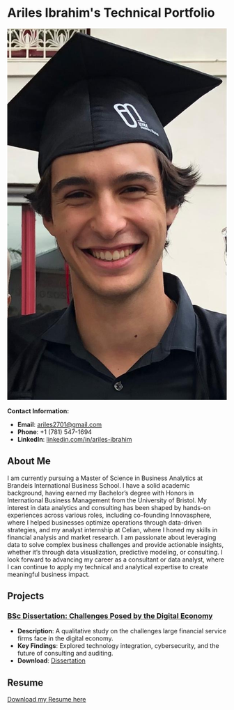 # Ariles Ibrahim's Technical Portfolio

![Profile Picture](Photo_Ariles.JPEG)

**Contact Information:**
- **Email**: ariles2701@gmail.com
- **Phone**: +1 (781) 547-1694
- **LinkedIn**: [linkedin.com/in/ariles-ibrahim](https://www.linkedin.com/in/ariles-ibrahim)

## About Me
I am currently pursuing a Master of Science in Business Analytics at Brandeis International Business School. I have a solid academic background, having earned my Bachelor’s degree with Honors in International Business Management from the University of Bristol. My interest in data analytics and consulting has been shaped by hands-on experiences across various roles, including co-founding Innovasphere, where I helped businesses optimize operations through data-driven strategies, and my analyst internship at Celian, where I honed my skills in financial analysis and market research. I am passionate about leveraging data to solve complex business challenges and provide actionable insights, whether it’s through data visualization, predictive modeling, or consulting. I look forward to advancing my career as a consultant or data analyst, where I can continue to apply my technical and analytical expertise to create meaningful business impact.


## Projects

### [BSc Dissertation: Challenges Posed by the Digital Economy](Dissertation.pdf)
- **Description**: A qualitative study on the challenges large financial service firms face in the digital economy.
- **Key Findings**: Explored technology integration, cybersecurity, and the future of consulting and auditing.
- **Download**: [Dissertation](Dissertation.pdf)

## Resume
[Download my Resume here](Ibrahim.Ariles_Resume.pdf)
